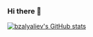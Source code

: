 ### Hi there 👋

[![bzalyaliev's GitHub stats](https://github-readme-stats.vercel.app/api?username=bzalyaliev&count_private=true&show_icons=true&hide_title=true)](https://github.com/anuraghazra/github-readme-stats)
